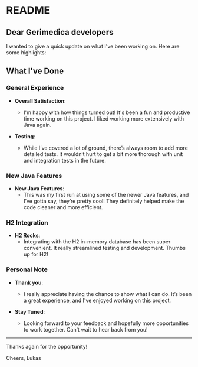 # README

## Dear Gerimedica developers

I wanted to give a quick update on what I've been working on. Here are some highlights:

## What I've Done

### General Experience

- **Overall Satisfaction**:
    - I'm happy with how things turned out! It's been a fun and productive time working on this project. I liked working
      more extensively with Java again.

- **Testing**:
    - While I’ve covered a lot of ground, there’s always room to add more detailed tests. It wouldn’t hurt to get a bit
      more thorough with unit and integration tests in the future.

### New Java Features

- **New Java Features**:
    - This was my first run at using some of the newer Java features, and I’ve gotta say, they’re pretty cool! They
      definitely helped make the code cleaner and more efficient.

### H2 Integration

- **H2 Rocks**:
    - Integrating with the H2 in-memory database has been super convenient. It really streamlined testing and
      development. Thumbs up for H2!

### Personal Note

- **Thank you**:
    - I really appreciate having the chance to show what I can do. It’s been a great experience, and I've enjoyed
      working on this project.

- **Stay Tuned**:
    - Looking forward to your feedback and hopefully more opportunities to work together. Can't wait to hear back from
      you!

---

Thanks again for the opportunity!

Cheers,
Lukas